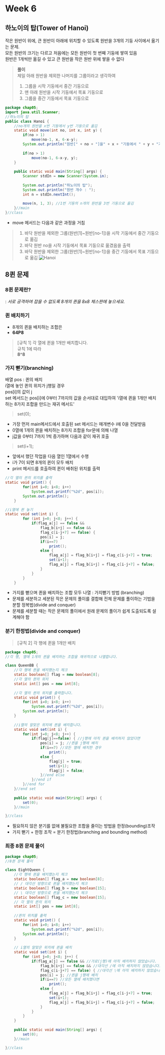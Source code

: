 # Week 6
## 하노이의 탑(Tower of Hanoi)
작은 원반이 위에, 큰 원반이 아래에 위치할 수 있도록 원반을 3개의 기둥 사이에서 옮기는 문제. <br/>
모든 원반의 크기는 다르고 처음에는 모든 원반이 첫 번째 기둥에 쌓여 있음 <br/>
원반은 1개씩만 옮길 수 있고 큰 원반을 작은 원반 위에 쌓을 수 없다

> **풀이** <br/>
> 제일 아래 원반을 제외한 나머지를 그룹이라고 생각하여 <br/>
> 1. 그룹을 시작 기둥에서 중간 기둥으로
> 2. 맨 아래 원반을 시작 기둥에서 목표 기둥으로
> 3. 그룹을 중간 기둥에서 목표 기둥으로
```JAVA
package chap05;
import java.util.Scanner;
//하노이의 탑
public class Hanoi {
    //no개의 원반을 x번 기둥에서 y번 기둥으로 옮김
	static void move(int no, int x, int y) {
		if(no > 1)
			move(no-1, x, 6-x-y);
		System.out.println("원반[" + no + "]을" + x + "기둥에서 " + y + "기둥으로 옮김");
		
		if(no > 1)
			move(no-1, 6-x-y, y);
	}
	
	public static void main(String[] args) {
		Scanner stdIn = new Scanner(System.in);
		
		System.out.println("하노이의 탑");
		System.out.println("원반 개수 : ");
		int n = stdIn.nextInt();
		
		move(n, 1, 3); //1번 기둥의 n개의 원반을 3번 기둥으로 옮김
	}//main
}//class
```
- move 메서드는 다음과 같은 과정을 거침
> 1. 바닥 원반을 제외한 그룹(원반[1]~원반[no-1])을 시작 기둥에서 중간 기둥으로 옮김
> 2. 바닥 원반 no을 시작 기둥에서 목표 기둥으로 옮겼음을 출력
> 3. 바닥 원반을 제외한 그룹(원반[1]~원반[no-1])을 중간 기둥에서 목표 기둥으로 옮김
![Hanoi](https://t3.daumcdn.net/thumb/R720x0/?fname=http://t1.daumcdn.net/brunch/service/user/cBY/image/A4BfDcwC2-9lpT5UO_Q0ThhC_-w.png)

## 8퀸 문제
### **8퀸 문제란?**
: *서로 공격하여 잡을 수 없도록 8개의 퀸을 8x8 체스판에 놓으세요.*

### **퀸 배치하기**
- 8개의 퀸을 배치하는 조합은
- **64P8**

> [규칙 1] 각 열에 퀸을 1개만 배치합니다. <br/>
> 규칙 1에 따라 <br/>
> **8^8**

### **가지 뻗기(branching)**
배열 pos : 퀸의 배치 <br/>
i열에 놓인 퀸의 위치가 j행일 경우 <br/>
pos[i]의 값이 j <br/>
set 메서드는 pos[i]에 0부터 7까지의 값을 순서대로 대입하여 'i열에 퀸을 1개만 배치하는 8가지 조합을 만드는 재귀 메서드'
> set(0);
- 가장 먼저 main메서드에서 호출된 set 메서드는 매개변수 i에 0을 전달받음
- 0열에 1개의 퀸을 배치하는 8가지 조합을 for문에 의해 나열
- j값을 0부터 7까지 1씩 증가하며 다음과 같이 재귀 호출
> set(i+1);
- 앞에서 했던 작업을 다음 열인 1열에서 수행
- i가 7이 되면 8개의 퀸이 모두 배치
- print 메서드를 호출하여 퀸이 배취된 위치를 출력

```JAVA
//각 열의 퀸의 위치를 출력
static void print() {
		for(int i=0; i<8; i++)
			System.out.printf("%2d", pos[i]);
		System.out.println();
	}

//i열에 퀸 놓기
static void set(int i) {
		for (int j=0; j<8; j++) {
			if(flag_a[j] == false &&
				flag_b[i+j] == false &&
				flag_c[i-j+7] == false) {
				pos[i] = j;
				if(i==7)
					print();
				else {
					flag_a[j] = flag_b[i+j] = flag_c[i-j+7] = true;
					set(i+1);
					flag_a[j] = flag_b[i+j] = flag_c[i-j+7] = false;
				}
			}
		}
	}
```
- 가지를 뻗으며 퀸을 배치하는 조합 모두 나열 : 가지뻗기 방법 (branching) <br/>
- 문제를 세분하고 세분된 작은 문제의 풀이를 결합해 전체 문제를 풀이하는 기법을 분할 정복법(divide and conquer) <br/>
- 문제를 세분할 때는 작은 문제의 풀이에서 원래 문제의 풀이가 쉽게 도출되도록 설계해야 함

### **분기 한정법(divide and conquer)**
> [규칙 2] 각 행에 퀸을 1개만 배치
```JAVA
package chap05;
//각 행, 열에 1개의 퀸을 배치하는 조합을 재귀적으로 나열합니다.

class QueenBB {
    //각 행에 퀸을 배치했는지 체크
	static boolean[] flag = new boolean[8];
    //각 열의 퀸의 위치
	static int[] pos = new int[8];
	
    //각 열의 퀸의 위치를 출력합니다.
	static void print() {
		for(int i=0; i<8; i++)
			System.out.printf("%2d", pos[i]);
		System.out.println();
	}
	
    //i열의 알맞은 위치에 퀸을 배치합니다.
	static void set(int i) {
		for(int j=0; j<8; j++) {
			if(flag[j]==false) { //j행에 아직 퀸을 배치하지 않았다면
				pos[i] = j; //퀸을 j행에 배치
				if(i==7) //모든 열에 배치한 경우
					print();
				else {
					flag[j] = true;
					set(i+1);
					flag[j] = false;
				}//end else
			}//end if
		}//end for
	}//end set
	
	public static void main(String[] args) {
		set(0);
	}//main

}//class
```
- 필요하지 않은 분기를 없애 불필요한 조합을 줄이는 방법을 한정(bounding)조작
- 가지 뻗기 + 한정 조작 = 분기 한정법(branching and bounding method)

### **최종 8퀸 문제 풀이**
```JAVA
package chap05;
//8퀸 문제 풀이

class EightQueen {
    //각 행에 퀸을 배치했는지 체크
	static boolean[] flag_a = new boolean[8];
    // / 대각선 방향으로 퀸을 배치했는지 체크
	static boolean[] flag_b = new boolean[15];
    // \ 대각선 방향으로 퀸을 배치했는지 체크
	static boolean[] flag_c = new boolean[15];
    // 각 열의 퀸의 위치
	static int[] pos = new int[8];
	
    //퀸의 위치를 출력
	static void print() {
		for(int i=0; i<8; i++)
			System.out.printf("%2d", pos[i]);
		System.out.println();
	}
	
    // i열의 알맞은 위치에 퀸을 배치
	static void set(int i) {
		for (int j=0; j<8; j++) {
			if(flag_a[j] == false && //가로(j행)에 아직 배치하지 않았습니다.
				flag_b[i+j] == false && //대각선 /에 아직 배치하지 않았습니다.
				flag_c[i-j+7] == false) { //대각선 \에 아직 배치하지 않았습니다.
				pos[i] = j; //퀸을 j행에 배치
				if(i==7) //모든 열에 배치했다면
					print();
				else {
					flag_a[j] = flag_b[i+j] = flag_c[i-j+7] = true;
					set(i+1);
					flag_a[j] = flag_b[i+j] = flag_c[i-j+7] = false;
				}
			}
		}
	}
	
	public static void main(String[] args) {
		set(0);
	}//main

}//class
```
